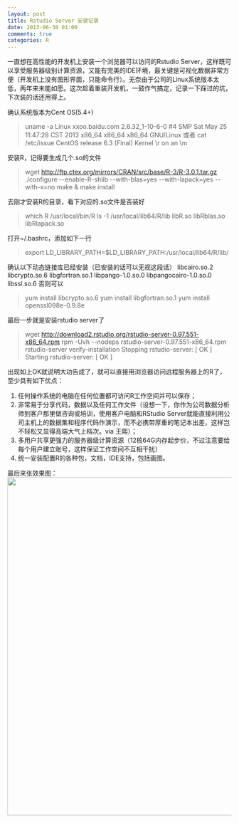 ```yaml
---
layout: post
title: Rstudio Server 安装记录
date: 2013-06-30 01:00
comments: true
categories: R
---
```

一直想在高性能的开发机上安装一个浏览器可以访问的Rstudio Server，这样既可以享受服务器级别计算资源，又能有完美的IDE环境，最关键是可视化数据非常方便（开发机上没有图形界面，只能命令行）。无奈由于公司的Linux系统版本太低，两年来未能如愿。这次趁着重装开发机，一鼓作气搞定，记录一下踩过的坑，下次装的话还用得上。

确认系统版本为Cent OS(5.4+)
>uname -a
>Linux xxoo.baidu.com 2.6.32_1-10-6-0 #4 SMP Sat May 25 11:47:28 CST 2013 x86_64 x86_64 x86_64 GNU/Linux 
或者
>cat /etc/issue
>CentOS release 6.3 (Final)
>Kernel \r on an \m

安装R，记得要生成几个.so的文件
>wget http://ftp.ctex.org/mirrors/CRAN/src/base/R-3/R-3.0.1.tar.gz
>./configure --enable-R-shlib --with-blas=yes --with-lapack=yes --with-x=no
>make & make install

去刚才安装R的目录，看下对应的.so文件是否装好
>which R
>/usr/local/bin/R
>ls -1 /usr/local/lib64/R/lib
>libR.so
>libRblas.so
>libRlapack.so

打开~/.bashrc，添加如下一行
>export LD_LIBRARY_PATH=$LD_LIBRARY_PATH:/usr/local/lib64/R/lib/

确认以下动态链接库已经安装（已安装的话可以无视这段话）
libcairo.so.2
libcrypto.so.6
libgfortran.so.1
libpango-1.0.so.0
libpangocairo-1.0.so.0
libssl.so.6
否则可以
>yum install libcrypto.so.6
>yum install libgfortran.so.1
>yum install openssl098e-0.9.8e

最后一步就是安装rstudio server了
>wget http://download2.rstudio.org/rstudio-server-0.97.551-x86_64.rpm
>rpm -Uvh --nodeps rstudio-server-0.97.551-x86_64.rpm
>rstudio-server verify-installation
>Stopping rstudio-server:                                   [  OK  ]
>Starting rstudio-server:                                   [  OK  ]

出现如上OK就说明大功告成了，就可以直接用浏览器访问远程服务器上的R了，至少具有如下优点：
1.  任何操作系统的电脑在任何位置都可访问R工作空间并可以保存；
2.  非常易于分享代码，数据以及任何工作文件（设想一下，你作为公司数据分析师到客户那里做咨询或培训，使用客户电脑和RStudio Server就能直接利用公司主机上的数据集和程序代码作演示，而不必携带厚重的笔记本出差，这样岂不轻松又显得高端大气上档次。via 王熙）；
3.  多用户共享更强力的服务器级计算资源（12核64G内存起步价，不过注意要给每个用户建立账号，这样保证工作空间不互相干扰）
4.  统一安装配置R的各种包，文档，IDE支持，包括画图。

最后来张效果图：
<img class="alignnone" alt="" src="http://b.hiphotos.bdimg.com/album/w%3D1600%3Bq%3D90/sign=a3b0e6b7738b4710ce2ff9caf3fef88c/7acb0a46f21fbe097272dd826a600c338744ad73.jpg" width="1101" height="760" />

